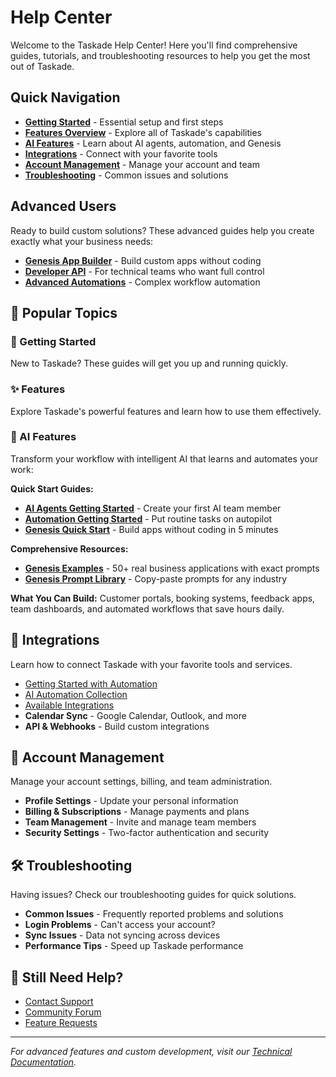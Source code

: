 # Help Center

Welcome to the Taskade Help Center! Here you'll find comprehensive guides, tutorials, and troubleshooting resources to help you get the most out of Taskade.

## Quick Navigation

- **[Getting Started](getting-started/README.md)** - Essential setup and first steps
- **[Features Overview](features/README.md)** - Explore all of Taskade's capabilities
- **[AI Features](ai-features/README.md)** - Learn about AI agents, automation, and Genesis
- **[Integrations](integrations/README.md)** - Connect with your favorite tools
- **[Account Management](account-management/README.md)** - Manage your account and team
- **[Troubleshooting](troubleshooting/README.md)** - Common issues and solutions

## Advanced Users

Ready to build custom solutions? These advanced guides help you create exactly what your business needs:

- **[Genesis App Builder](../genesis/README.md)** - Build custom apps without coding
- **[Developer API](api/README.md)** - For technical teams who want full control
- **[Advanced Automations](../automation/README.md)** - Complex workflow automation

## 🎯 Popular Topics

### 🚀 Getting Started

New to Taskade? These guides will get you up and running quickly.

### ✨ Features

Explore Taskade's powerful features and learn how to use them effectively.

### 🤖 AI Features

Transform your workflow with intelligent AI that learns and automates your work:

**Quick Start Guides:**

- **[AI Agents Getting Started](ai-features/ai-agents-getting-started.md)** - Create your first AI team member
- **[Automation Getting Started](ai-features/automation-getting-started.md)** - Put routine tasks on autopilot
- **[Genesis Quick Start](ai-features/genesis-getting-started.md)** - Build apps without coding in 5 minutes

**Comprehensive Resources:**

- **[Genesis Examples](ai-features/genesis-examples.md)** - 50+ real business applications with exact prompts
- **[Genesis Prompt Library](ai-features/genesis-prompt-library.md)** - Copy-paste prompts for any industry

**What You Can Build:** Customer portals, booking systems, feedback apps, team dashboards, and automated workflows that save hours daily.

## 🔧 Integrations

Learn how to connect Taskade with your favorite tools and services.

- [Getting Started with Automation](https://help.taskade.com/en/articles/8958467-getting-started-with-automation)
- [AI Automation Collection](https://help.taskade.com/en/collections/8400803-ai-automation)
- [Available Integrations](integrations/README.md)
- **Calendar Sync** - Google Calendar, Outlook, and more
- **API & Webhooks** - Build custom integrations

## 👤 Account Management

Manage your account settings, billing, and team administration.

- **Profile Settings** - Update your personal information
- **Billing & Subscriptions** - Manage payments and plans
- **Team Management** - Invite and manage team members
- **Security Settings** - Two-factor authentication and security

## 🛠️ Troubleshooting

Having issues? Check our troubleshooting guides for quick solutions.

- **Common Issues** - Frequently reported problems and solutions
- **Login Problems** - Can't access your account?
- **Sync Issues** - Data not syncing across devices
- **Performance Tips** - Speed up Taskade performance

## 💬 Still Need Help?

- [Contact Support](https://help.taskade.com/contact)
- [Community Forum](https://www.taskade.com/feedback)
- [Feature Requests](https://www.taskade.com/feedback)

---

_For advanced features and custom development, visit our [Technical Documentation](../README.md)._
